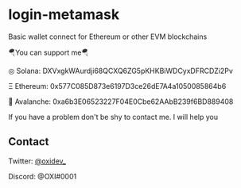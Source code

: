 # login-metamask
Basic wallet connect for Ethereum or other EVM blockchains

🪂You can support me🪂

◎ Solana: DXVxgkWAurdji68QCXQ6ZG5pKHKBiWDCyxDFRCDZi2Pv

Ξ Ethereum: 0x577C085D873e6197D3ce26dE7A4a1050085864b6

🔺 Avalanche: 0xa6b3E06523227F04E0Cbe62AAbB239f6BD889408

If you have a problem don't be shy to contact me. I will help you
## Contact


Twitter: [@oxidev_](https://twitter.com/oxidev_)

Discord: @OXI#0001
